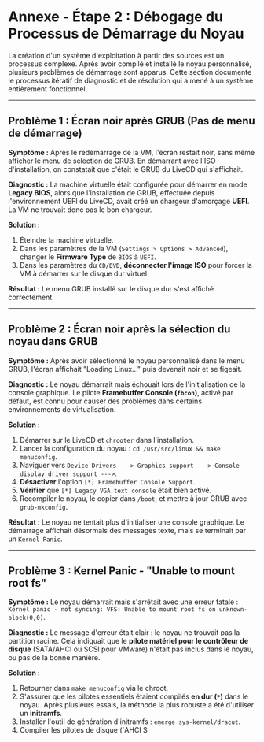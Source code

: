 # Annexe - Étape 2 : Débogage du Processus de Démarrage du Noyau

La création d'un système d'exploitation à partir des sources est un processus complexe. Après avoir compilé et installé le noyau personnalisé, plusieurs problèmes de démarrage sont apparus. Cette section documente le processus itératif de diagnostic et de résolution qui a mené à un système entièrement fonctionnel.

---

## Problème 1 : Écran noir après GRUB (Pas de menu de démarrage)

**Symptôme :**
Après le redémarrage de la VM, l'écran restait noir, sans même afficher le menu de sélection de GRUB. En démarrant avec l'ISO d'installation, on constatait que c'était le GRUB du LiveCD qui s'affichait.

**Diagnostic :**
La machine virtuelle était configurée pour démarrer en mode **Legacy BIOS**, alors que l'installation de GRUB, effectuée depuis l'environnement UEFI du LiveCD, avait créé un chargeur d'amorçage **UEFI**. La VM ne trouvait donc pas le bon chargeur.

**Solution :**
1. Éteindre la machine virtuelle.
2. Dans les paramètres de la VM (`Settings > Options > Advanced`), changer le **Firmware Type** de `BIOS` à `UEFI`.
3. Dans les paramètres du `CD/DVD`, **déconnecter l'image ISO** pour forcer la VM à démarrer sur le disque dur virtuel.

**Résultat :**
Le menu GRUB installé sur le disque dur s'est affiché correctement.

---

## Problème 2 : Écran noir après la sélection du noyau dans GRUB

**Symptôme :**
Après avoir sélectionné le noyau personnalisé dans le menu GRUB, l'écran affichait "Loading Linux..." puis devenait noir et se figeait.

**Diagnostic :**
Le noyau démarrait mais échouait lors de l'initialisation de la console graphique. Le pilote **Framebuffer Console (`fbcon`)**, activé par défaut, est connu pour causer des problèmes dans certains environnements de virtualisation.

**Solution :**
1. Démarrer sur le LiveCD et `chrooter` dans l'installation.
2. Lancer la configuration du noyau : `cd /usr/src/linux && make menuconfig`.
3. Naviguer vers `Device Drivers ---> Graphics support ---> Console display driver support --->`.
4. **Désactiver** l'option `[*] Framebuffer Console Support`.
5. **Vérifier** que `[*] Legacy VGA text console` était bien activé.
6. Recompiler le noyau, le copier dans `/boot`, et mettre à jour GRUB avec `grub-mkconfig`.

**Résultat :**
Le noyau ne tentait plus d'initialiser une console graphique. Le démarrage affichait désormais des messages texte, mais se terminait par un `Kernel Panic`.

---

## Problème 3 : Kernel Panic - "Unable to mount root fs"

**Symptôme :**
Le noyau démarrait mais s'arrêtait avec une erreur fatale : `Kernel panic - not syncing: VFS: Unable to mount root fs on unknown-block(0,0)`.

**Diagnostic :**
Le message d'erreur était clair : le noyau ne trouvait pas la partition racine. Cela indiquait que le **pilote matériel pour le contrôleur de disque** (SATA/AHCI ou SCSI pour VMware) n'était pas inclus dans le noyau, ou pas de la bonne manière.

**Solution :**
1. Retourner dans `make menuconfig` via le chroot.
2. S'assurer que les pilotes essentiels étaient compilés **en dur (`*`)** dans le noyau. Après plusieurs essais, la méthode la plus robuste a été d'utiliser un **initramfs**.
3. Installer l'outil de génération d'initramfs : `emerge sys-kernel/dracut`.
4. Compiler les pilotes de disque (`AHCI S
